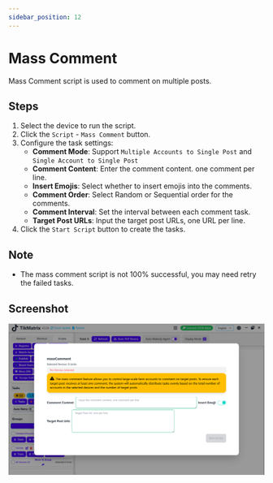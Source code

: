 ```yaml
---
sidebar_position: 12
---
```


# Mass Comment

Mass Comment script is used to comment on multiple posts.

## Steps

1. Select the device to run the script.
2. Click the `Script` - `Mass Comment` button.
3. Configure the task settings:
    - **Comment Mode**: Support `Multiple Accounts to Single Post` and `Single Account to Single Post`
    - **Comment Content**: Enter the comment content. one comment per line.
    - **Insert Emojis**: Select whether to insert emojis into the comments.
    - **Comment Order**: Select Random or Sequential order for the comments.
    - **Comment Interval**: Set the interval between each comment task.
    - **Target Post URLs**: Input the target post URLs, one URL per line.
4. Click the `Start Script` button to create the tasks.

## Note

- The mass comment script is not 100% successful, you may need retry the failed tasks.

## Screenshot

![Mass Comment](../img/mass-comment.png)
